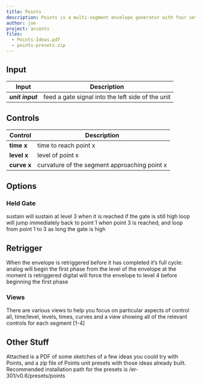 ```yaml
---
title: Points
description: Points is a multi-segment envelope generator with four sets of controls to specify time, level, and curvature for each segment. It includes options for sustain or looping on gate high, and analog and digital retrigger options.
author: joe
project: accents
files:
  - Points-Ideas.pdf
  - points-presets.zip
---
```

<md-img src="accents/Points.png" alt=""></md-img>
## Input

| Input            | Description                                       |
| ---------------- | ------------------------------------------------- |
| **_unit input_** | feed a gate signal into the left side of the unit |

## Controls

| Control     | Description                                  |
| ----------- | -------------------------------------------- |
| **time x**  | time to reach point x                        |
| **level x** | level of point x                             |
| **curve x** | curvature of the segment approaching point x |

## Options

### Held Gate

sustain will sustain at level 3 when it is reached if the gate is still high
loop will jump immediately back to point 1 when point 3 is reached, and loop from point 1 to 3 as long the gate is high

## Retrigger

When the envelope is retriggered before it has completed it’s full cycle:
analog will begin the first phase from the level of the envelope at the moment is retriggered
digital will force the envelope to level 4 before beginning the first phase

### Views

There are various views to help you focus on particular aspects of control
all, time/level, levels, times, curves and a view showing all of the relevant controls for each segment [1-4]

## Other Stuff

Attached is a PDF of some sketches of a few ideas you could try with Points, and a zip file of Points unit presets with those ideas already built. Recommended installation path for the presets is /er-301/v0.6/presets/points
